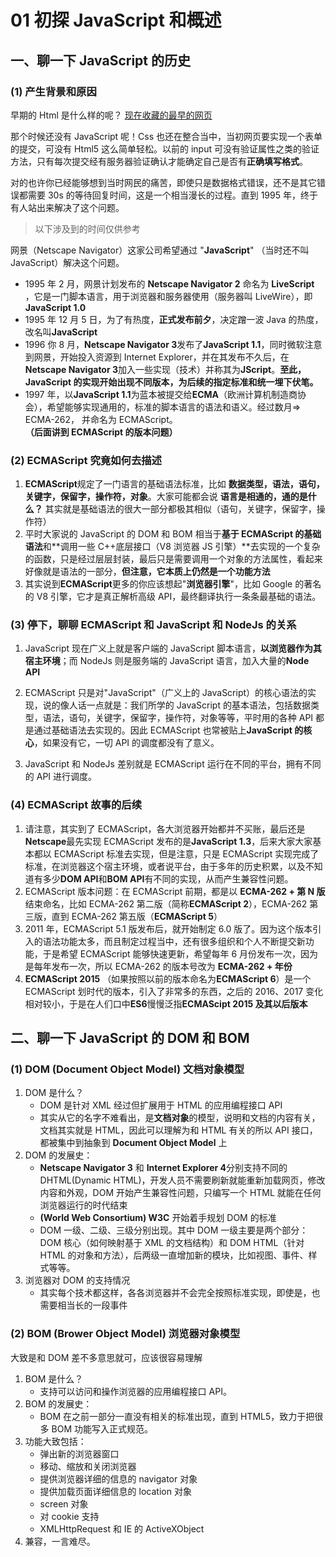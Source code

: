 # 01 初探 JavaScript 和概述

## 一、聊一下 JavaScript 的历史

### **(1) 产生背景和原因**

早期的 Html 是什么样的呢？
[现在收藏的最早的网页](http://en.0430.com/web/TheProject.html)

那个时候还没有 JavaScript 呢！Css 也还在整合当中，当初网页要实现一个表单的提交，可没有 Html5 这么简单轻松。以前的 input 可没有验证属性之类的验证方法，只有每次提交经有服务器验证确认才能确定自己是否有**正确填写格式**。

对的也许你已经能够想到当时网民的痛苦，即使只是数据格式错误，还不是其它错误都需要 30s 的等待回复时间，这是一个相当漫长的过程。直到 1995 年，终于有人站出来解决了这个问题。

> 以下涉及到的时间仅供参考

网景（Netscape Navigator）这家公司希望通过 "**JavaScript**" （当时还不叫 JavaScript）解决这个问题。

- 1995 年 2 月，网景计划发布的 **Netscape Navigator 2** 命名为 **LiveScript** ，它是一门脚本语言，用于浏览器和服务器使用（服务器叫 LiveWire），即**JavaScript 1.0**
- 1995 年 12 月 5 日，为了有热度，**正式发布前夕**，决定蹭一波 Java 的热度，改名叫**JavaScript**
- 1996 你 8 月，**Netscape Navigator 3**发布了**JavaScript 1.1**，同时微软注意到网景，开始投入资源到 Internet Explorer，并在其发布不久后，在**Netscape Navigator 3**加入一些实现（技术）并称其为**JScript**。**至此，JavaScript 的实现开始出现不同版本，为后续的指定标准和统一埋下伏笔。**
- 1997 年，以**JavaScript 1.1**为蓝本被提交给**ECMA**（欧洲计算机制造商协会），希望能够实现通用的，标准的脚本语言的语法和语义。经过数月=> ECMA-262， 并命名为 ECMAScript。**（后面讲到 ECMAScript 的版本问题）**

### **(2) ECMAScript 究竟如何去描述**

1. **ECMAScript**规定了一门语言的基础语法标准，比如 **数据类型，语法，语句，关键字，保留字，操作符，对象**。大家可能都会说 **语言是相通的，通的是什么？** 其实就是基础语法的很大一部分都极其相似（语句，关键字，保留字，操作符）
2. 平时大家说的 JavaScript 的 DOM 和 BOM 相当于**基于 ECMAScript 的基础语法**和**调用一些 C++底层接口（V8 浏览器 JS 引擎）**去实现的一个复杂的函数，只是经过层层封装，最后只是需要调用一个对象的方法属性，看起来好像就是语法的一部分，**但注意，它本质上仍然是一个功能方法**
3. 其实说到**ECMAScript**更多的你应该想起"**浏览器引擎**"，比如 Google 的著名的 V8 引擎，它才是真正解析高级 API，最终翻译执行一条条最基础的语法。

### **(3) 停下，聊聊 ECMAScript 和 JavaScript 和 NodeJs 的关系**

1. JavaScript 现在广义上就是客户端的 JavaScript 脚本语言，**以浏览器作为其宿主环境**；而 NodeJs 则是服务端的 JavaScript 语言，加入大量的**Node API**
2. ECMAScript 只是对"JavaScript"（广义上的 JavaScript）的核心语法的实现，说的像人话一点就是：我们所学的 JavaScript 的基本语法，包括数据类型，语法，语句，关键字，保留字，操作符，对象等等，平时用的各种 API 都是通过基础语法去实现的。因此 ECMAScript 也常被贴上**JavaScript 的核心**，如果没有它，一切 API 的调度都没有了意义。

3. JavaScript 和 NodeJs 差别就是 ECMAScript 运行在不同的平台，拥有不同的 API 进行调度。

### **(4) ECMAScript 故事的后续**

1. 请注意，其实到了 ECMAScript，各大浏览器开始都并不买账，最后还是**Netscape**最先实现 ECMAScript 发布的是**JavaScript 1.3**，后来大家大家基本都以 ECMAScript 标准去实现，但是注意，只是 ECMAScript 实现完成了标准，在浏览器这个宿主环境，或者说平台，由于多年的历史积累，以及不知道有多少**DOM API**和**BOM API**有不同的实现，从而产生兼容性问题。
2. ECMAScript 版本问题：在 ECMAScript 前期，都是以 **ECMA-262 + 第 N 版** 结束命名，比如 ECMA-262 第二版（简称**ECMAScript 2**），ECMA-262 第三版，直到 ECMA-262 第五版（**ECMAScript 5**）
3. 2011 年，ECMAScript 5.1 版发布后，就开始制定 6.0 版了。因为这个版本引入的语法功能太多，而且制定过程当中，还有很多组织和个人不断提交新功能，于是希望 ECMAScript 能够快速更新，希望每年 6 月份发布一次，因为是每年发布一次，所以 ECMA-262 的版本号改为 **ECMA-262 + 年份**
4. **ECMAScript 2015** （如果按照以前的版本命名为**ECMAScript 6**）是一个 ECMAScript 划时代的版本，引入了非常多的东西，之后的 2016、2017 变化相对较小，于是在人们口中**ES6**慢慢泛指**ECMAScipt 2015 及其以后版本**

## 二、聊一下 JavaScript 的 DOM 和 BOM

### **(1) DOM (Document Object Model) 文档对象模型**

1. DOM 是什么？
   - DOM 是针对 XML 经过但扩展用于 HTML 的应用编程接口 API
   - 其实从它的名字不难看出，是**文档对象**的模型，说明和文档的内容有关，文档其实就是 HTML，因此可以理解为和 HTML 有关的所以 API 接口，都被集中到抽象到 **Document Object Model** 上
2. DOM 的发展史：
   - **Netscape Navigator 3** 和 **Internet Explorer 4**分别支持不同的 DHTML(Dynamic HTML)，开发人员不需要刷新就能重新加载网页，修改内容和外观，DOM 开始产生兼容性问题，只编写一个 HTML 就能在任何浏览器运行的时代结束
   - **(World Web Consortium) W3C** 开始着手规划 DOM 的标准
   - DOM 一级、二级、三级分别出现。其中 DOM 一级主要是两个部分：DOM 核心（如何映射基于 XML 的文档结构）和 DOM HTML（针对 HTML 的对象和方法），后两级一直增加新的模块，比如视图、事件、样式等等。
3. 浏览器对 DOM 的支持情况
   - 其实每个技术都这样，各各浏览器并不会完全按照标准实现，即使是，也需要相当长的一段事件

### **(2) BOM (Brower Object Model) 浏览器对象模型**

大致是和 DOM 差不多意思就可，应该很容易理解

1. BOM 是什么？
   - 支持可以访问和操作浏览器的应用编程接口 API。
2. BOM 的发展史：
   - BOM 在之前一部分一直没有相关的标准出现，直到 HTML5，致力于把很多 BOM 功能写入正式规范。
3. 功能大致包括：
   - 弹出新的浏览器窗口
   - 移动、缩放和关闭浏览器
   - 提供浏览器详细的信息的 navigator 对象
   - 提供加载页面详细信息的 location 对象
   - screen 对象
   - 对 cookie 支持
   - XMLHttpRequest 和 IE 的 ActiveXObject
4. 兼容，一言难尽。
